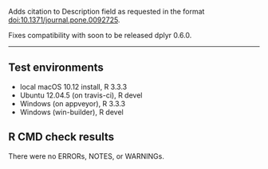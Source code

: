 Adds citation to Description field as requested in the format <doi:10.1371/journal.pone.0092725>.

Fixes compatibility with soon to be released dplyr 0.6.0.

---

## Test environments
* local macOS 10.12 install, R 3.3.3
* Ubuntu 12.04.5 (on travis-ci), R devel
* Windows (on appveyor), R 3.3.3
* Windows (win-builder), R devel

## R CMD check results
There were no ERRORs, NOTES, or WARNINGs.
